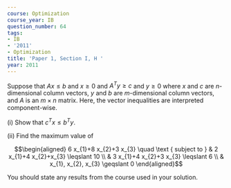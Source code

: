 ```yaml
---
course: Optimization
course_year: IB
question_number: 64
tags:
- IB
- '2011'
- Optimization
title: 'Paper 1, Section I, H '
year: 2011
---
```




Suppose that $A x \leqslant b$ and $x \geqslant 0$ and $A^{T} y \geqslant c$ and $y \geqslant 0$ where $x$ and $c$ are $n$-dimensional column vectors, $y$ and $b$ are $m$-dimensional column vectors, and $A$ is an $m \times n$ matrix. Here, the vector inequalities are interpreted component-wise.

(i) Show that $c^{T} x \leqslant b^{T} y$.

(ii) Find the maximum value of

$$\begin{aligned}
6 x_{1}+8 x_{2}+3 x_{3} \quad \text { subject to } & 2 x_{1}+4 x_{2}+x_{3} \leqslant 10 \\
& 3 x_{1}+4 x_{2}+3 x_{3} \leqslant 6 \\
& x_{1}, x_{2}, x_{3} \geqslant 0
\end{aligned}$$

You should state any results from the course used in your solution.